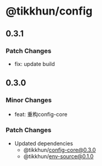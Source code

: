 # @tikkhun/config

## 0.3.1

### Patch Changes

- fix: update build

## 0.3.0

### Minor Changes

- feat: 重构config-core

### Patch Changes

- Updated dependencies
  - @tikkhun/config-core@0.3.0
  - @tikkhun/env-source@0.1.0
